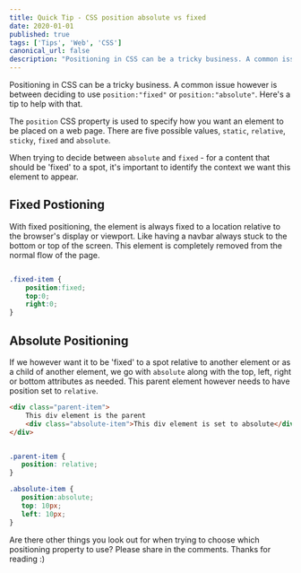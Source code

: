```yaml
---
title: Quick Tip - CSS position absolute vs fixed
date: 2020-01-01
published: true
tags: ['Tips', 'Web', 'CSS']
canonical_url: false
description: "Positioning in CSS can be a tricky business. A common issue however is between deciding to use position:fixed or position:absolute. Here's a tip to help with that."
---
```


Positioning in CSS can be a tricky business. A common issue however is between deciding to use `position:"fixed"` or `position:"absolute"`. Here's a tip to help with that.

The `position` CSS property is used to specify how you want an element to be placed on a web page. There are five possible values, `static`, `relative`, `sticky`, `fixed` and `absolute`.

When trying to decide between `absolute` and `fixed` - for a content that should be 'fixed' to a spot, it's important to identify the context we want this element to appear.

## Fixed Postioning

With fixed positioning, the element is always fixed to a location relative to the browser's display or viewport. Like having a navbar always stuck to the bottom or top of the screen. This element is completely removed from the normal flow of the page.

```css

.fixed-item {
    position:fixed;
    top:0;
    right:0;
}

```

## Absolute Positioning

 If we however want it to be 'fixed' to a spot relative to another element or as a child of another element, we go with `absolute` along with the top, left, right or bottom attributes as needed. This parent element however needs to have position set to `relative`.

```html
<div class="parent-item">
    This div element is the parent
    <div class="absolute-item">This div element is set to absolute</div>
</div>
```
 ```css

.parent-item {
    position: relative;
}

.absolute-item {
    position:absolute;
    top: 10px;
    left: 10px;
}

 ```

 Are there other things you look out for when trying to choose which positioning property to use? Please share in the comments. Thanks for reading :)